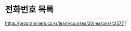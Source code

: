 전화번호 목록
====================================

https://programmers.co.kr/learn/courses/30/lessons/42577       |